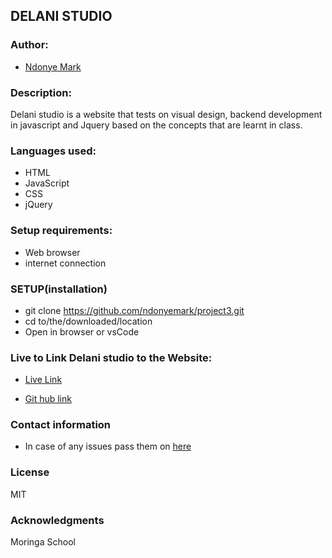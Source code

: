 ## DELANI STUDIO

### Author:
* [Ndonye Mark](https://github.com/ndonyemark)

### Description:
Delani studio is a website that tests on visual design, backend development in javascript and Jquery based on the concepts that are learnt in class.

### Languages used:
* HTML
* JavaScript
* CSS
* jQuery

### Setup requirements:
* Web browser
* internet connection

### SETUP(installation)
* git clone https://github.com/ndonyemark/project3.git
* cd to/the/downloaded/location
* Open in browser or vsCode

### Live to Link Delani studio to the Website:
* [Live Link](https://ndonyemark.github.io/project3)

* [Git hub link](https://github.com/ndonyemark/project3.git)

### Contact information
* In case of any issues pass them on [here](ndonyemark@gmail.com)

### License
MIT

### Acknowledgments
Moringa School